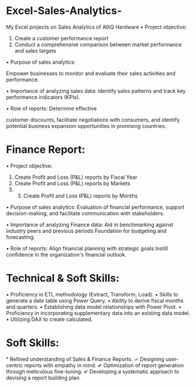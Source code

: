 # Excel-Sales-Analytics-
My Excel projects on Sales Analytics of AtliQ Hardware
• Project objective:

1. Create a customer performance report
2. Conduct a comprehensive comparison between market performance and sales targets

• Purpose of sales analytics:

Empower businesses to monitor and evaluate their sales activities and performance.

• Importance of analyzing sales data: Identify sales patterns and track key performance indicators (KPIs).

• Role of reports: Determine effective

customer discounts, facilitate negotiations with consumers, and identify potential business expansion opportunities in promising countries.

# Finance Report:
• Project objective:

1. Create Profit and Loss (P&L) reports by Fiscal Year
2. Create Profit and Loss (P&L) reports by Markets
3.  3. Create Profit and Loss (P&L) reports by Months

• Purpose of sales analytics: Evaluation of financial performance, support decision-making, and facilitate communication with stakeholders.

• Importance of analyzing Finance data: Aid in benchmarking against industry peers and previous periods Foundation for budgeting and forecasting.

• Role of reports: Align financial planning with strategic goals Instill confidence in the organization's financial outlook.

# Technical & Soft Skills:

• Proficiency in ETL methodology (Extract, Transform, Load).
• Skills to generate a date table using Power Query.
• Ability to derive fiscal months and quarters.
• Establishing data model relationships with Power Pivot.
• Proficiency in incorporating supplementary data into an existing data model.
• Utilizing DAX to create calculated.

# Soft Skills:

° Refined understanding of Sales & Finance Reports.
✓ Designing user-centric reports with empathy in mind.
✔ Optimization of report generation through meticulous fine-tuning.
✔ Developing a systematic approach to devising a report building plan.


